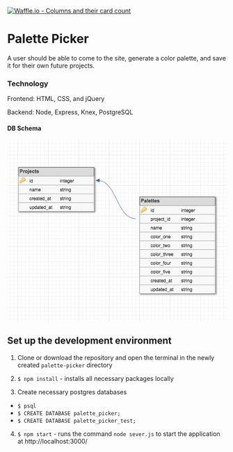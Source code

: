 [![Waffle.io - Columns and their card count](https://badge.waffle.io/AdamMescher/palette-picker.png?columns=all)](https://waffle.io/AdamMescher/palette-picker?utm_source=badge)
# Palette Picker

A user should be able to come to the site, generate a color palette, and save it for their own future projects.

### Technology

Frontend: HTML, CSS, and jQuery

Backend: Node, Express, Knex, PostgreSQL

#### DB Schema

![](https://raw.githubusercontent.com/AdamMescher/palette-picker/master/public/assets/images/db-schema.png)


## Set up the development environment

1. Clone or download the repository and open the terminal in the newly created `palette-picker` directory

2. `$ npm install` - installs all necessary packages locally

3. Create necessary postgres databases

* `$ psql`
* `$ CREATE DATABASE palette_picker;`
* `$ CREATE DATABASE palette_picker_test;`

4. `$ npm start` - runs the command `node sever.js` to start the application at http://localhost:3000/
